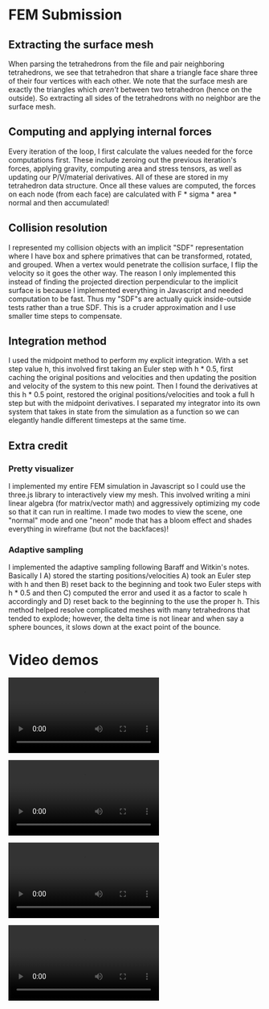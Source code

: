 # FEM Submission

## Extracting the surface mesh

When parsing the tetrahedrons from the file and pair neighboring tetrahedrons, we see that tetrahedron that share a triangle face share three of their four vertices with each other. We note that the surface mesh are exactly the triangles which *aren't* between two tetrahedron (hence on the outside). So extracting all sides of the tetrahedrons with no neighbor are the surface mesh.

## Computing and applying internal forces

Every iteration of the loop, I first calculate the values needed for the force computations first. These include zeroing out the previous iteration's forces, applying gravity, computing area and stress tensors, as well as updating our P/V/material derivatives. All of these are stored in my tetrahedron data structure. Once all these values are computed, the forces on each node (from each face) are calculated with F * sigma * area * normal and then accumulated!

## Collision resolution

I represented my collision objects with an implicit "SDF" representation where I have box and sphere primatives that can be transformed, rotated, and grouped. When a vertex would penetrate the collision surface, I flip the velocity so it goes the other way. The reason I only implemented this instead of finding the projected direction perpendicular to the implicit surface is because I implemented everything in Javascript and needed computation to be fast. Thus my "SDF"s are actually quick inside-outside tests rather than a true SDF. This is a cruder approximation and I use smaller time steps to compensate.

## Integration method

I used the midpoint method to perform my explicit integration. With a set step value h, this involved first taking an Euler step with h * 0.5, first caching the original positions and velocities and then updating the position and velocity of the system to this new point. Then I found the derivatives at this h * 0.5 point, restored the original positions/velocities and took a full h step but with the midpoint derivatives. I separated my integrator into its own system that takes in state from the simulation as a function so we can elegantly handle different timesteps at the same time.

## Extra credit

### Pretty visualizer

I implemented my entire FEM simulation in Javascript so I could use the three.js library to interactively view my mesh. This involved writing a mini linear algebra (for matrix/vector math) and aggressively optimizing my code so that it can run in realtime. I made two modes to view the scene, one "normal" mode and one "neon" mode that has a bloom effect and shades everything in wireframe (but not the backfaces)! 

### Adaptive sampling

I implemented the adaptive sampling following Baraff and Witkin's notes. Basically I A) stored the starting positions/velocities A) took an Euler step with h and then B) reset back to the beginning and took two Euler steps with h * 0.5 and then C) computed the error and used it as a factor to scale h accordingly and D) reset back to the beginning to the use the proper h. This method helped resolve complicated meshes with many tetrahedrons that tended to explode; however, the delta time is not linear and when say a sphere bounces, it slows down at the exact point of the bounce.

# Video demos

![](./videos/vid1.mp4)


![](./videos/vid2.mp4)


![](./videos/vid3.mp4)


![](./videos/vid4.mp4)